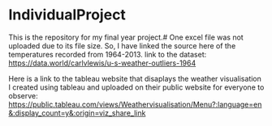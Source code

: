 # IndividualProject
This is the repository for my final year project.#
One excel file was not uploaded due to its file size. So, I have linked the source here of the temperatures recorded from 1964-2013.
link to the dataset: https://data.world/carlvlewis/u-s-weather-outliers-1964

Here is a link to the tableau website that disaplays the weather visualisation I created using tableau and uploaded on their public website for everyone to observe: https://public.tableau.com/views/Weathervisualisation/Menu?:language=en&:display_count=y&:origin=viz_share_link
